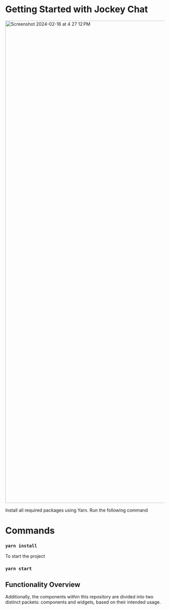 # Getting Started with Jockey Chat
<img width="1522" alt="Screenshot 2024-02-16 at 4 27 12 PM" src="https://github.com/twelvelabs-io/tl-jockey/assets/101737790/45755337-c024-422c-a538-786f08ed98f8">


Install all required packages using Yarn. Run the following command

# Commands

### `yarn install`

To start the project

### `yarn start`

## Functionality Overview

Additionally, the components within this repository are divided into two distinct packets: components and widgets, based on their intended usage. 
